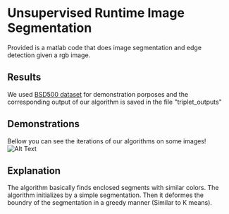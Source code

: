 # Unsupervised Runtime Image Segmentation


Provided is a matlab code that does image segmentation and edge detection given a rgb image. 


## Results
We used [BSD500 dataset](https://www2.eecs.berkeley.edu/Research/Projects/CS/vision/bsds/) for demonstration porposes and the corresponding output of our algorithm is saved in the file "triplet_outputs"


## Demonstrations
Bellow you can see the iterations of our algorithms on some images!
![Alt Text](out.gif)



## Explanation
The algorithm basically finds enclosed segments with similar colors. The algorithm initializes by a simple segmentation. Then it deformes the boundry of the segmentation in a greedy manner (Similar to K means).
